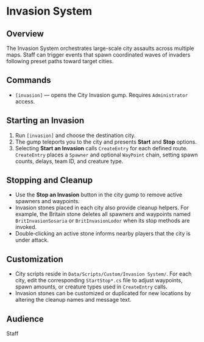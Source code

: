 # Invasion System

## Overview
The Invasion System orchestrates large-scale city assaults across multiple maps. Staff can trigger events that spawn coordinated waves of invaders following preset paths toward target cities.

## Commands
- `[invasion]` — opens the City Invasion gump. Requires `Administrator` access.

## Starting an Invasion
1. Run `[invasion]` and choose the destination city.
2. The gump teleports you to the city and presents **Start** and **Stop** options.
3. Selecting **Start an Invasion** calls `CreateEntry` for each defined route. `CreateEntry` places a `Spawner` and optional `WayPoint` chain, setting spawn counts, delays, team ID, and creature type.

## Stopping and Cleanup
- Use the **Stop an Invasion** button in the city gump to remove active spawners and waypoints.
- Invasion stones placed in each city also provide cleanup helpers. For example, the Britain stone deletes all spawners and waypoints named `BritInvasionSosaria` or `BritInvasionLodor` when its stop methods are invoked.
- Double‑clicking an active stone informs nearby players that the city is under attack.

## Customization
- City scripts reside in `Data/Scripts/Custom/Invasion System/`. For each city, edit the corresponding `StartStop*.cs` file to adjust waypoints, spawn amounts, or creature types used in `CreateEntry` calls.
- Invasion stones can be customized or duplicated for new locations by altering the cleanup names and message text.

## Audience
Staff